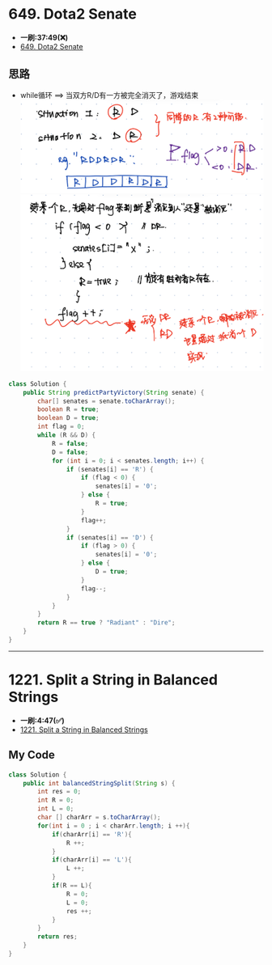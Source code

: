 # 649. Dota2 Senate
* **一刷:37:49(❌)**
* [649. Dota2 Senate](https://leetcode.com/problems/dota2-senate/)

## 思路
* while循环 ==> 当双方R/D有一方被完全消灭了，游戏结束
![image](./img/649.jpeg)
![image](./img/649_1.jpg)

```java
class Solution {
    public String predictPartyVictory(String senate) {
        char[] senates = senate.toCharArray();
        boolean R = true;
        boolean D = true;
        int flag = 0;
        while (R && D) {
            R = false;
            D = false;
            for (int i = 0; i < senates.length; i++) {
                if (senates[i] == 'R') {
                    if (flag < 0) {
                        senates[i] = '0';
                    } else {
                        R = true;
                    }
                    flag++;
                }
                if (senates[i] == 'D') {
                    if (flag > 0) {
                        senates[i] = '0';
                    } else {
                        D = true;
                    }
                    flag--;
                }
            }
        }
        return R == true ? "Radiant" : "Dire";
    }
}
```
***
# 1221. Split a String in Balanced Strings
* **一刷:4:47(✅)**
* [1221. Split a String in Balanced Strings](https://leetcode.com/problems/split-a-string-in-balanced-strings/)

## My Code
```java
class Solution {
    public int balancedStringSplit(String s) {
        int res = 0;
        int R = 0;
        int L = 0;
        char [] charArr = s.toCharArray();
        for(int i = 0 ; i < charArr.length; i ++){
            if(charArr[i] == 'R'){
                R ++;
            }
            if(charArr[i] == 'L'){
                L ++;
            }
            if(R == L){
                R = 0;
                L = 0;
                res ++;
            }
        }
        return res;
    }
}
```